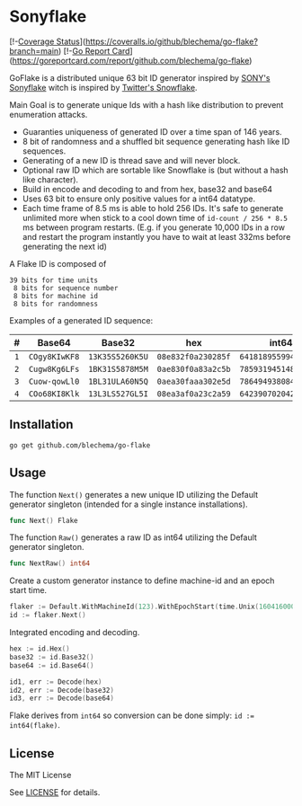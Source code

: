 Sonyflake
=========

[!-[Coverage Status](https://coveralls.io/repos/blechema/go-flake/badge.svg?branch=master&service=github)](https://coveralls.io/github/blechema/go-flake?branch=main)
[!-[Go Report Card](https://goreportcard.com/badge/github.com/blechema/go-flake)](https://goreportcard.com/report/github.com/blechema/go-flake)

GoFlake is a distributed unique 63 bit ID generator inspired by [SONY's Sonyflake](https://github.com/sony/sonyflake) witch is inspired by [Twitter's Snowflake](https://blog.twitter.com/2010/announcing-snowflake).  

Main Goal is to generate unique Ids with a hash like distribution to prevent enumeration attacks.

* Guaranties uniqueness of generated ID over a time span of 146 years.
* 8 bit of randomness and a shuffled bit sequence generating hash like ID sequences.
* Generating of a new ID is thread save and will never block.
* Optional raw ID which are sortable like Snowflake is (but without a hash like character).
* Build in encode and decoding to and from hex, base32 and base64
* Uses 63 bit to ensure only positive values for a int64 datatype.
* Each time frame of 8.5 ms is able to hold 256 IDs. It's safe to generate unlimited more when 
stick to a cool down time of `id-count / 256 * 8.5` ms between program restarts. 
(E.g. if you generate 10,000 IDs in a row and restart the program instantly you have to wait 
at least 332ms before generating the next id)

A Flake ID is composed of

    39 bits for time units
     8 bits for sequence number
     8 bits for machine id
     8 bits for randomness

Examples of a generated ID sequence:

|  #  | Base64        | Base32          | hex                | int64                |
|:---:|:-------------:|:---------------:|:------------------:|:--------------------:|
| `1` | `COgy8KIwKF8` | `13K35S5260K5U` | `08e832f0a230285f` | `641818955994900575` |
| `2` | `Cugw8Kg6LFs` | `1BK31S5878M5M` | `0ae830f0a83a2c5b` | `785931945148820571` |
| `3` | `Cuow-qowLl0` | `1BL31ULA60N5Q` | `0aea30faaa302e5d` | `786494938084814429` |
| `4` | `COo68KI8Klk` | `13L3LS527GL5I` | `08ea3af0a23c2a59` | `642390702042131033` |

Installation
------------

```
go get github.com/blechema/go-flake
```

Usage
-----

The function `Next()` generates a new unique ID utilizing the Default generator singleton (intended for a single instance installations).

```go
func Next() Flake
```

The function `Raw()` generates a raw ID as int64 utilizing the Default generator singleton.

```go
func NextRaw() int64
```

Create a custom generator instance to define machine-id and an epoch start time.

```go
flaker := Default.WithMachineId(123).WithEpochStart(time.Unix(1604160000, 0))
id := flaker.Next()
```

Integrated encoding and decoding.

```go
hex := id.Hex()
base32 := id.Base32()
base64 := id.Base64()

id1, err := Decode(hex)
id2, err := Decode(base32)
id3, err := Decode(base64)
```

Flake derives from `int64` so conversion can be done simply: `id := int64(flake)`.

License
-------

The MIT License

See [LICENSE](https://github.com/blechema/go-flake/main/LICENSE) for details. 